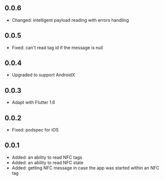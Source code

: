 ## 0.0.6

* Changed: intelligent payload reading with errors handling

## 0.0.5

* Fixed: can't read tag id if the message is null

## 0.0.4

* Upgraded to support AndroidX

## 0.0.3

* Adapt with Flutter 1.6

## 0.0.2

* Fixed: podspec for iOS

## 0.0.1

* Added: an ability to read NFC tags
* Added: an ability to read NFC state
* Added: getting NFC message in case the app was started within an NFC tag
